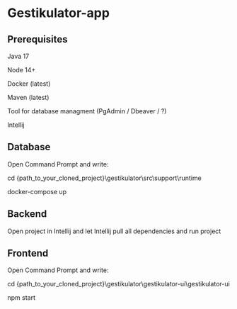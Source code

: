 # Gestikulator-app

## Prerequisites

Java 17

Node 14+

Docker (latest)

Maven (latest) 

Tool for database managment (PgAdmin / Dbeaver / ?)

Intellij 

## Database

Open Command Prompt and write:

cd {path_to_your_cloned_project}\gestikulator\src\support\runtime

docker-compose up

## Backend 

Open project in Intellij and let Intellij pull all dependencies and run project

## Frontend

Open Command Prompt and write:

cd {path_to_your_cloned_project}\gestikulator\gestikulator-ui\gestikulator-ui

npm start